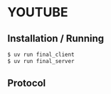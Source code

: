 # YOUTUBE

## Installation / Running

```sh
$ uv run final_client
$ uv run final_server
```

## Protocol
